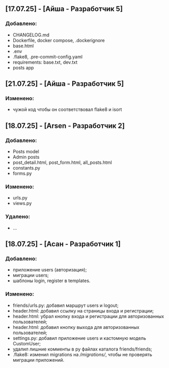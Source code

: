 ## [17.07.25] - [Айша - Разработчик 5]

### Добавлено:
- CHANGELOG.md
- Dockerfile, docker compose, .dockerignore
- base.html
- .env
- .flake8, .pre-commit-config.yaml
- requirements: base.txt, dev.txt
- posts app


## [21.07.25] - [Айша - Разработчик 5]

### Изменено:
- чужой код чтобы он соответствовал flake8 и isort


## [18.07.25] - [Arsen - Разработчик 2]

### Добавлено:
- Posts model
- Admin posts
- post_detail.html, post_form.html, all_posts.html
- constants.py
- forms.py

### Изменено:
- urls.py
- views.py

### Удалено:
- ...


## [18.07.25] - [Асан - Разработчик 1]

### Добавлено:
- приложение users (авторизация);
- миграции users;
- шаблоны login, register в templates.

### Изменено:
- friends/urls.py: добавил маршрут users и logout;
- header.html: добавил ссылку на страницы входа и регистрации;
- header.html: убрал кнопку входа и регистрации для авторизованных пользователей;
- header.html: добавил кнопку выхода для авторизованных пользователей;
- settings.py: добавил приложение users и кастомную модель CustomUser;
- удалил лишние комменты в py файлах каталога friends/friends;
- .flake8: изменил migrations на */migrations/*, чтобы не проверять миграции приложений.
